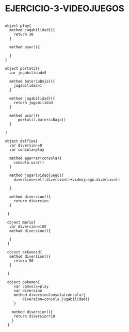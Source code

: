 # EJERCICIO-3-VIDEOJUEGOS
<pre><code>
object play{
  method jugabilidad(){
    return 10
  }
  
  method usar(){
  
  }
}
  
object portatil{
  var jugabilidad=8
  
  method bateriaBaja(){
    jugabilidad=1
  }
  
  method jugabilidad(){
    return jugabilidad
  }
  
  method usar(){
      portatil.bateriaBaja() 
  }
  
}

object delfina{
  var diversion=0
  var consola=play
  
  method agarrar(consola){
    consola.usar()
  }
  
  method jugar(videojuego){
    diversion=self.diversion()+videojuego.diversion()
  
  }
  
  method diversion(){
    return diversion  
  }
  
 }
 
 object mario{
  var diversion=100
  method diversion(){
   
  }
 }
 
 object arkanoid{
  method diversion(){
    return 50   
  }
  
 }
 
 object pokemon{
    var consola=play
    var diversion
    method diversionConsola(consola){
        diversion=consola.jugabilidad()
    }
   
   method diversion(){
    return diversion*10
   } 
 }
</code></pre>
